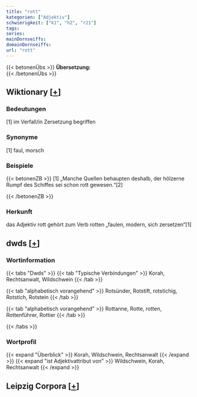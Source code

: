 ```yaml
---
title: "rott"
kategorien: ["Adjektiv"]
schwierigkeit: ["k1", "h2", "r21"]
tags:
series:
mainDornseiffs:
domainDornseiffs:
url: "rott"
---
```


{{< betonenÜbs >}}
**Übersetzung:**  
{{< /betonenÜbs >}}

## Wiktionary [[+](https://de.wiktionary.org/wiki/rott)]

### Bedeutungen
[1] im Verfall/in Zersetzung begriffen  

### Synonyme
[1] faul, morsch  

### Beispiele
{{< betonenZB >}}
[1] „Manche Quellen behaupten deshalb, der hölzerne Rumpf des Schiffes sei schon rott gewesen.“[2]  

{{< /betonenZB >}}
### Herkunft
das Adjektiv rott gehört zum Verb rotten „faulen, modern, sich zersetzen“[1]  



## dwds [[+](https://www.dwds.de/wb/rott)]

### Wortinformation
{{< tabs "Dwds" >}}
{{< tab "Typische Verbindungen" >}}
Korah, Rechtsanwalt, Wildschwein
{{< /tab >}}

{{< tab "alphabetisch vorangehend" >}}
Rotsünder, Rotstift, rotstichig, Rotstich, Rotstein
{{< /tab >}}

{{< tab "alphabetisch vorangehend" >}}
Rottanne, Rotte, rotten, Rottenführer, Rottier
{{< /tab >}}

{{< /tabs >}}

### Wortprofil
{{< expand "Überblick" >}} Korah, Wildschwein, Rechtsanwalt {{< /expand >}}
{{< expand "ist Adjektivattribut von" >}} Wildschwein, Korah, Rechtsanwalt {{< /expand >}}

## Leipzig Corpora [[+](https://corpora.uni-leipzig.de/en/res?word=rott&corpusId=deu_newscrawl-public_2018)]

